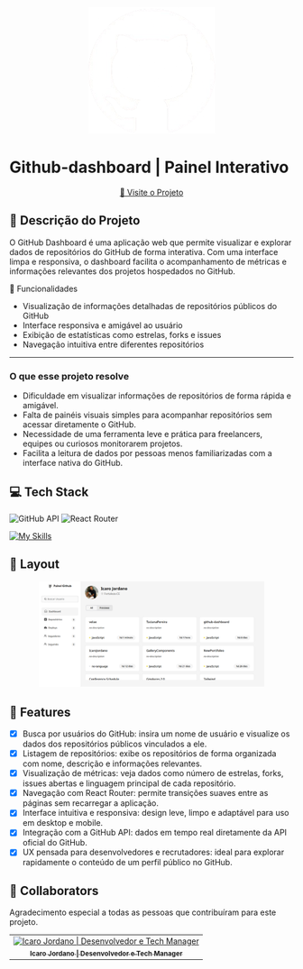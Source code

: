 

<p align="center">
  <img src="./src/assets/logo2.png" alt="Project Name">
</p>

# Github-dashboard | Painel Interativo

<p align="center">
     <a href="https://icarojordano.github.io/github-dashboard/#/">📱 Visite o Projeto</a>
</p>

## 📝 Descrição do Projeto

O GitHub Dashboard é uma aplicação web que permite visualizar e explorar dados de repositórios do GitHub de forma interativa. Com uma interface limpa e responsiva, o dashboard facilita o acompanhamento de métricas e informações relevantes dos projetos hospedados no GitHub.

🔧 Funcionalidades
 - Visualização de informações detalhadas de repositórios públicos do GitHub
 - Interface responsiva e amigável ao usuário
 - Exibição de estatísticas como estrelas, forks e issues
 - Navegação intuitiva entre diferentes repositórios

---

### O que esse projeto resolve

- Dificuldade em visualizar informações de repositórios de forma rápida e amigável.
- Falta de painéis visuais simples para acompanhar repositórios sem acessar diretamente o GitHub.
- Necessidade de uma ferramenta leve e prática para freelancers, equipes ou curiosos monitorarem projetos.
- Facilita a leitura de dados por pessoas menos familiarizadas com a interface nativa do GitHub.

## 💻 Tech Stack

<!--- # "Verify icons availability here https://github.com/tandpfun/skill-icons" -->
<p>
  
![GitHub API](https://img.shields.io/badge/GitHub%20API-REST-blue?logo=github)
![React Router](https://img.shields.io/badge/React%20Router-Dynamic%20Routing-red?logo=react)
</p>

[![My Skills](https://skillicons.dev/icons?i=js,git,github,vite,react,tailwind)](https://skillicons.dev)

<h2 id="layout">🎨 Layout</h2>

<p align="center">
    <img src="./github-dashboard-layout.jpg" alt="Image Example" width="400px">
</p>

## 🧩 Features

- [x] Busca por usuários do GitHub: insira um nome de usuário e visualize os dados dos repositórios públicos vinculados a ele.
- [X] Listagem de repositórios: exibe os repositórios de forma organizada com nome, descrição e informações relevantes.
- [X] Visualização de métricas: veja dados como número de estrelas, forks, issues abertas e linguagem principal de cada repositório.
- [X] Navegação com React Router: permite transições suaves entre as páginas sem recarregar a aplicação.
- [X] Interface intuitiva e responsiva: design leve, limpo e adaptável para uso em desktop e mobile.
- [X] Integração com a GitHub API: dados em tempo real diretamente da API oficial do GitHub.
- [X] UX pensada para desenvolvedores e recrutadores: ideal para explorar rapidamente o conteúdo de um perfil público no GitHub.

<h2 id="colab">🤝 Collaborators</h2>

Agradecimento especial a todas as pessoas que contribuíram para este projeto.

<table>
  <tr>
    <td align="center">
      <a href="#">
        <img src="https://media-for2-2.cdn.whatsapp.net/v/t61.24694-24/491841607_3503097503159650_3346964276446354704_n.jpg?ccb=11-4&oh=01_Q5Aa1gHV2jJKtgyNdWOh6ZYKgNQOhcXx8wh6-6gbUwnXsg3JgA&oe=683C59AD&_nc_sid=5e03e0&_nc_cat=109" width="100px;" alt="Icaro Jordano | Desenvolvedor e Tech Manager"/><br>
        <sub>
          <b>Icaro Jordano | Desenvolvedor 
            e Tech Manager</b>
        </sub>
      </a>
    </td>
    
  </tr>
</table>
